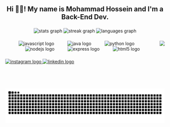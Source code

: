 <br clear="both">

<h2 align="center">Hi 👋😎! My name is Mohammad Hossein and I'm a Back-End Dev.</h2>

###

<div align="center">
  <img src="https://github-readme-stats.vercel.app/api?username=M-Baghestani&hide_title=false&hide_rank=false&show_icons=true&include_all_commits=true&count_private=true&disable_animations=false&theme=dracula&locale=en&hide_border=false" height="200" alt="stats graph"  />
  <img src="https://streak-stats.demolab.com?user=M-Baghestani&locale=en&mode=daily&theme=dracula&hide_border=false&border_radius=5" height="150" alt="streak graph"  />
  <img src="https://github-readme-stats.vercel.app/api/top-langs?username=M-Baghestani&locale=en&hide_title=false&layout=compact&card_width=320&langs_count=5&theme=dracula&hide_border=false" height="150" alt="languages graph"  />
</div>

###

<img align="right" height="150" src="https://camo.githubusercontent.com/afb942ef83a13e4496edb231d70a0634dfe43d6019e491f5a1a36c7edae44d8e/68747470733a2f2f6d69726f2e6d656469756d2e636f6d2f6d61782f313336302f302a67714f33736c4c6d4762346d55656a652e676966"  />

###

<div align="center">
  <img src="https://cdn.jsdelivr.net/gh/devicons/devicon/icons/javascript/javascript-plain.svg" height="55" alt="javascript logo"  />
  <img width="34" />
  <img src="https://cdn.jsdelivr.net/gh/devicons/devicon/icons/java/java-plain.svg" height="55" alt="java logo"  />
  <img width="34" />
  <img src="https://cdn.jsdelivr.net/gh/devicons/devicon/icons/python/python-original-wordmark.svg" height="55" alt="python logo"  />
  <img width="34" />
  <img src="https://cdn.jsdelivr.net/gh/devicons/devicon/icons/nodejs/nodejs-plain-wordmark.svg" height="55" alt="nodejs logo"  />
  <img width="34" />
  <img src="https://cdn.jsdelivr.net/gh/devicons/devicon/icons/express/express-original.svg" height="55" alt="express logo"  />
  <img width="34" />
  <img src="https://cdn.jsdelivr.net/gh/devicons/devicon/icons/html5/html5-plain-wordmark.svg" height="55" alt="html5 logo"  />
</div>

###

<div align="left">
  <a href="https://instagram.com/mh_b2080" target="_blank">
    <img src="https://img.shields.io/static/v1?message=Instagram&logo=instagram&label=&color=Efd0ff&logoColor=black&labelColor=&style=flat" height="32" alt="instagram logo"  />
  </a>
  <a href="https://www.linkedin.com/in/mohammad-baghestani-4287a4365/" target="_blank">
    <img src="https://img.shields.io/static/v1?message=LinkedIn&logo=linkedin&label=&color=Efd0ff&logoColor=black&labelColor=&style=flat" height="32" alt="linkedin logo"  />
  </a>
</div>

###

<br clear="both">

<img src="https://raw.githubusercontent.com/M-Baghestani/M-Baghestani/output/snake.svg" alt="Snake animation" />

###
